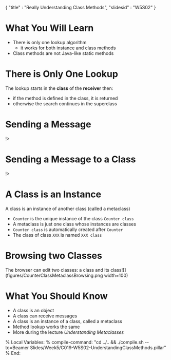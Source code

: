 {"title" : "Really Understanding Class Methods","slidesid" : "W5S02"}# What You Will Learn- There is only one lookup algorithm  - it works for both instance and class methods- Class methods are not Java-like static methods# There is Only One LookupThe lookup starts in the **class** of the **receiver** then:- if the method is defined in the class, it is returned- otherwise the search continues in the superclass# Sending a Message<!columns|width=100<!column|width=40Sending a message is a two-step process:1. look up the method matching the message1. execute this method on the receiver!><!column|width=50![](figures/LookupEssenceCounter.png width=120)!>!># Sending a Message to a Class<!columns|width=100<!column|width=50Sending a message to `Counter` \(a class\)- go to the class of the class \(`Counter class`\)- follow the inheritance chain- apply the found method to the receiver: the class `Counter`!><!column|width=60![](figures/LookupEssenceWithClassCounter.png width=100)!>!># A Class is an InstanceA class is an instance of another class \(called a metaclass\)- `Counter` is the unique instance of the class `Counter class`- A metaclass is just one class whose instances are classes- `Counter class` is automatically created after `Counter`- The class of class `XXX` is named `XXX class`# Browsing two ClassesThe browser can edit two classes: a class and its class![](figures/CounterClassMetaclassBrowsing.png width=100)# What You Should Know- A class is an object- A class can receive messages- A class is an instance of a class, called a metaclass- Method lookup works the same- More during the lecture _Understanding Metaclasses_%  Local Variables:%  compile-command: "cd ../.. && ./compile.sh --to=Beamer Slides/Week5/C019-W5S02-UnderstandingClassMethods.pillar"%  End: